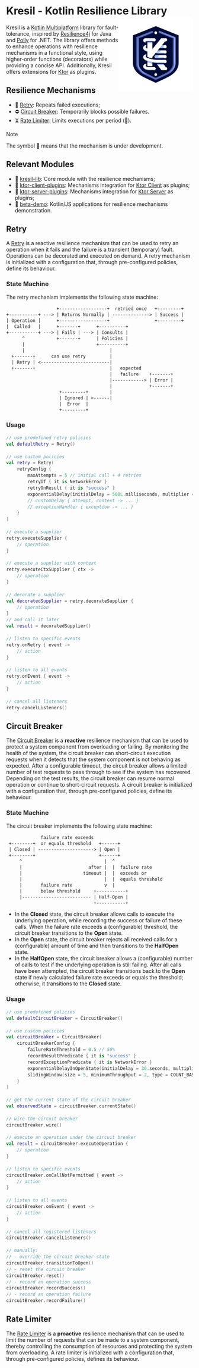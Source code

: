 # Kresil - Kotlin Resilience Library <img src="./docs/imgs/kresil-logo.png" align="right" width=200 alt="" />

Kresil is a [Kotlin Multiplatform](https://kotlinlang.org/docs/multiplatform.html) library for fault-tolerance,
inspired by [Resilience4j](https://resilience4j.readme.io/docs/getting-started) for Java
and [Polly](https://github.com/App-vNext/Polly) for .NET. The library offers methods to enhance operations with
resilience mechanisms in a functional style, using higher-order functions (decorators) while providing a concise API.
Additionally, Kresil offers extensions for [Ktor](https://ktor.io/) as plugins.

## Resilience Mechanisms

- 🔁 [Retry](#retry): Repeats failed executions;
- ⛔ [Circuit Breaker](#circuit-breaker): Temporarily blocks possible failures.
- ⏳ [Rate Limiter](#rate-limiter): Limits executions per period (🚧).

> [!NOTE]
> The symbol 🚧 means that the mechanism is under development.

## Relevant Modules

- 📁 [kresil-lib](kresil-lib/lib/README.md): Core module with the resilience mechanisms;
- 📁 [ktor-client-plugins](ktor-client-plugins/shared/README.md): Mechanisms integration for [Ktor Client](https://ktor.io/docs/client-create-new-application.html) as plugins;
- 📁 [ktor-server-plugins](ktor-server-plugins/shared/README.md): Mechanisms integration for [Ktor Server](https://ktor.io/docs/server-create-a-new-project.html) as plugins;
- 📁 [beta-demo](beta-demo/README.md): Kotlin/JS applications for resilience mechanisms demonstration.

## Retry

A [Retry](https://learn.microsoft.com/en-us/azure/architecture/patterns/retry) is a reactive resilience mechanism
that can be used to retry an operation when it fails and the failure is a transient (temporary) fault. 
Operations can be decorated and executed on demand.
A retry mechanism is initialized with a configuration that,
through pre-configured policies, define its behaviour.

### State Machine

The retry mechanism implements the following state machine:

```
                   +------------------+  retried once   +---------+
+-----------+ ---> | Returns Normally | --------------> | Success |
| Operation |      +------------------+                 +---------+
|  Called   |      +-------+      +----------+
+-----------+ ---> | Fails | ---> | Consults |
      ^            +-------+      | Policies |
      |                           +----------+
      |                                |
  +-------+      can use retry         |
  | Retry | <--------------------------|
  +-------+                            |   expected
                                       |   failure    +-------+
                                       |------------> | Error |
                                       |              +-------+
                    +---------+        |
                    | Ignored | <------|
                    |  Error  |
                    +---------+
```

### Usage

```kotlin
// use predefined retry policies
val defaultRetry = Retry()

// use custom policies
val retry = Retry(
    retryConfig {
        maxAttempts = 5 // initial call + 4 retries
        retryIf { it is NetworkError }
        retryOnResult { it is "success" }
        exponentialDelay(initialDelay = 500L.milliseconds, multiplier = 1.0, maxDelay = 1.minutes, randomizationFactor = 0.1)
        // customDelay { attempt, context -> ... }
        // exceptionHandler { exception -> ... }
    }
)

// execute a supplier
retry.executeSupplier {
    // operation
}

// execute a supplier with context
retry.executeCtxSupplier { ctx ->
    // operation
}

// decorate a supplier
val decoratedSupplier = retry.decorateSupplier {
    // operation
}
// and call it later
val result = decoratedSupplier()

// listen to specific events
retry.onRetry { event ->
    // action
}

// listen to all events
retry.onEvent { event ->
    // action
}

// cancel all listeners
retry.cancelListeners()
```

## Circuit Breaker

The [Circuit Breaker](https://learn.microsoft.com/en-us/azure/architecture/patterns/circuit-breaker)
is a **reactive** resilience mechanism
that can be used to protect a system component from overloading or failing.
By monitoring the health of the system, the circuit breaker can short-circuit
execution requests when it detects that the system component is not behaving as expected.
After a configurable timeout,
the circuit breaker allows a limited number of test requests to pass through to see if the system has recovered.
Depending on the test results, the circuit breaker can resume normal operation or continue to short-circuit requests.
A circuit breaker is initialized with a configuration that,
through pre-configured policies, define its behaviour.

### State Machine

The circuit breaker implements the following state machine:

```
             failure rate exceeds
 +--------+  or equals threshold   +------+
 | Closed | ---------------------> | Open |
 +--------+                        +------+
     ^                               |  ^
     |                         after |  |  failure rate
     |                       timeout |  |  exceeds or
     |                               |  |  equals threshold
     |       failure rate            v  |
     |       below threshold     +-----------+
     |-------------------------- | Half-Open |
                                 +-----------+
```

- In the **Closed** state, the circuit breaker allows calls to execute the underlying operation, while
recording the success or failure of these calls.
When the failure rate exceeds a (configurable) threshold, the
circuit breaker transitions to the **Open** state.
- In the **Open** state,
the circuit breaker rejects all received calls for a (configurable) amount of time and then transitions
to the **HalfOpen** state.
- In the **HalfOpen** state,
the circuit breaker allows a (configurable) number of calls to test if the underlying operation is still failing.
After all calls have been attempted, the circuit breaker transitions back to the **Open** state if newly calculated
failure rate exceeds or equals the threshold; otherwise, it transitions to the **Closed** state.

### Usage

```kotlin
// use predefined policies
val defaultCircuitBreaker = CircuitBreaker()

// use custom policies
val circuitBreaker = CircuitBreaker(
    circuitBreakerConfig {
        failureRateThreshold = 0.5 // 50%
        recordResultPredicate { it is "success" }
        recordExceptionPredicate { it is NetworkError }
        exponentialDelayInOpenState(initialDelay = 30.seconds, multiplier = 2.0, maxDelay = 10.minutes)
        slidingWindow(size = 5, minimumThroughput = 2, type = COUNT_BASED)
    }
)

// get the current state of the circuit breaker
val observedState = circuitBreaker.currentState()

// wire the circuit breaker
circuitBreaker.wire()

// execute an operation under the circuit breaker
val result = circuitBreaker.executeOperation {
    // operation
}

// listen to specific events
circuitBreaker.onCallNotPermitted { event ->
    // action
}

// listen to all events
circuitBreaker.onEvent { event ->
    // action
}

// cancel all registered listeners
circuitBreaker.cancelListeners()

// manually:
// - override the circuit breaker state
circuitBreaker.transitionToOpen()
// - reset the circuit breaker
circuitBreaker.reset()
// - record an operation success
circuitBreaker.recordSuccess()
// - record an operation failure
circuitBreaker.recordFailure()
```

## Rate Limiter

The [Rate Limiter](https://learn.microsoft.com/en-us/azure/architecture/patterns/rate-limiting) is a **proactive** resilience mechanism
that can be used to limit the number of requests that can be made to a system component, thereby controlling the consumption of resources and protecting the system from overloading.
A rate limiter is initialized with a configuration that, through pre-configured policies, defines its behaviour.
